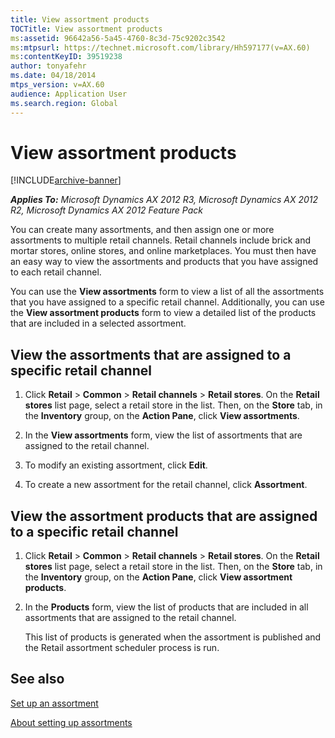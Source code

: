 ```yaml
---
title: View assortment products
TOCTitle: View assortment products
ms:assetid: 96642a56-5a45-4760-8c3d-75c9202c3542
ms:mtpsurl: https://technet.microsoft.com/library/Hh597177(v=AX.60)
ms:contentKeyID: 39519238
author: tonyafehr
ms.date: 04/18/2014
mtps_version: v=AX.60
audience: Application User
ms.search.region: Global
---
```


# View assortment products 


[!INCLUDE[archive-banner](includes/archive-banner.md)]


_**Applies To:** Microsoft Dynamics AX 2012 R3, Microsoft Dynamics AX 2012 R2, Microsoft Dynamics AX 2012 Feature Pack_

You can create many assortments, and then assign one or more assortments to multiple retail channels. Retail channels include brick and mortar stores, online stores, and online marketplaces. You must then have an easy way to view the assortments and products that you have assigned to each retail channel.

You can use the **View assortments** form to view a list of all the assortments that you have assigned to a specific retail channel. Additionally, you can use the **View assortment products** form to view a detailed list of the products that are included in a selected assortment.

## View the assortments that are assigned to a specific retail channel

1.  Click **Retail** \> **Common** \> **Retail channels** \> **Retail stores**. On the **Retail stores** list page, select a retail store in the list. Then, on the **Store** tab, in the **Inventory** group, on the **Action Pane**, click **View assortments**.

2.  In the **View assortments** form, view the list of assortments that are assigned to the retail channel.

3.  To modify an existing assortment, click **Edit**.

4.  To create a new assortment for the retail channel, click **Assortment**.

## View the assortment products that are assigned to a specific retail channel

1.  Click **Retail** \> **Common** \> **Retail channels** \> **Retail stores**. On the **Retail stores** list page, select a retail store in the list. Then, on the **Store** tab, in the **Inventory** group, on the **Action Pane**, click **View assortment products**.

2.  In the **Products** form, view the list of products that are included in all assortments that are assigned to the retail channel.
    
    This list of products is generated when the assortment is published and the Retail assortment scheduler process is run.

## See also

[Set up an assortment](set-up-an-assortment.md)

[About setting up assortments](about-setting-up-assortments.md)

  


